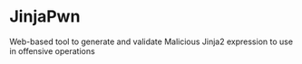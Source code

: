 # JinjaPwn
Web-based tool to generate and validate Malicious Jinja2 expression to use in offensive operations
